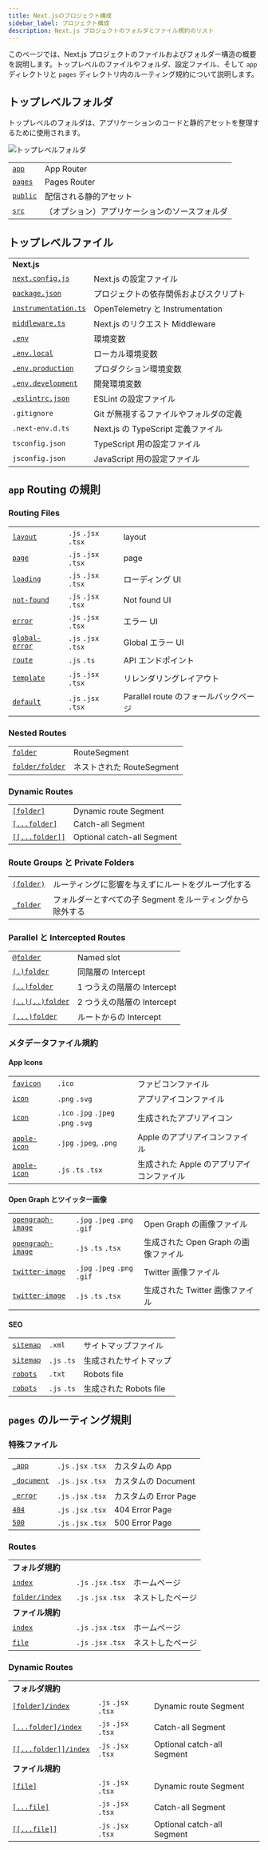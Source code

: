 ```yaml
---
title: Next.jsのプロジェクト構成
sidebar_label: プロジェクト構成
description: Next.js プロジェクトのフォルダとファイル規約のリスト
---
```


このページでは、Next.js プロジェクトのファイルおよびフォルダー構造の概要を説明します。トップレベルのファイルやフォルダ、設定ファイル、そして `app` ディレクトリと `pages` ディレクトリ内のルーティング規約について説明します。

## トップレベルフォルダ

トップレベルのフォルダは、アプリケーションのコードと静的アセットを整理するために使用されます。

![トップレベルフォルダ](../assets/top-level-folders.avif)

|                                                                                 |                                                |
| ------------------------------------------------------------------------------- | ---------------------------------------------- |
| [`app`](/docs/app-router/building-your-application/routing)                     | App Router                                     |
| [`pages`](https://nextjs.org/docs/pages/building-your-application/routing)      | Pages Router                                   |
| [`public`](/docs/app-router/building-your-application/optimizing/static-assets) | 配信される静的アセット                         |
| [`src`](/docs/app-router/building-your-application/configuring/src-directory)   | （オプション）アプリケーションのソースフォルダ |

## トップレベルファイル

|                                                                                                    |                                        |
| -------------------------------------------------------------------------------------------------- | -------------------------------------- |
| **Next.js**                                                                                        |                                        |
| [`next.config.js`](/docs/app-router/api-reference/next-config-js/)                                 | Next.js の設定ファイル                 |
| [`package.json`](/docs/app-router/getting-started/installation)                                    | プロジェクトの依存関係およびスクリプト |
| [`instrumentation.ts`](/docs/app-router/building-your-application/optimizing/instrumentation)      | OpenTelemetry と Instrumentation       |
| [`middleware.ts`](/docs/app-router/building-your-application/routing/middleware)                   | Next.js のリクエスト Middleware        |
| [`.env`](/docs/app-router/building-your-application/configuring/environment-variables)             | 環境変数                               |
| [`.env.local`](/docs/app-router/building-your-application/configuring/environment-variables)       | ローカル環境変数                       |
| [`.env.production`](/docs/app-router/building-your-application/configuring/environment-variables)  | プロダクション環境変数                 |
| [`.env.development`](/docs/app-router/building-your-application/configuring/environment-variables) | 開発環境変数                           |
| [`.eslintrc.json`](/docs/app-router/building-your-application/configuring/eslint)                  | ESLint の設定ファイル                  |
| `.gitignore`                                                                                       | Git が無視するファイルやフォルダの定義 |
| `.next-env.d.ts`                                                                                   | Next.js の TypeScript 定義ファイル     |
| `tsconfig.json`                                                                                    | TypeScript 用の設定ファイル            |
| `jsconfig.json`                                                                                    | JavaScript 用の設定ファイル            |

## `app` Routing の規則

### Routing Files

|                                                                                        |                     |                                       |
| -------------------------------------------------------------------------------------- | ------------------- | ------------------------------------- |
| [`layout`](/docs/app-router/api-reference/file-conventions/layout)                     | `.js` `.jsx` `.tsx` | layout                                |
| [`page`](/docs/app-router/api-reference/file-conventions/page)                         | `.js` `.jsx` `.tsx` | page                                  |
| [`loading`](/docs/app-router/api-reference/file-conventions/loading)                   | `.js` `.jsx` `.tsx` | ローディング UI                       |
| [`not-found`](/docs/app-router/api-reference/file-conventions/not-found)               | `.js` `.jsx` `.tsx` | Not found UI                          |
| [`error`](/docs/app-router/api-reference/file-conventions/error)                       | `.js` `.jsx` `.tsx` | エラー UI                             |
| [`global-error`](/docs/app-router/api-reference/file-conventions/error#global-errorjs) | `.js` `.jsx` `.tsx` | Global エラー UI                      |
| [`route`](/docs/app-router/api-reference/file-conventions/route)                       | `.js` `.ts`         | API エンドポイント                    |
| [`template`](/docs/app-router/api-reference/file-conventions/template)                 | `.js` `.jsx` `.tsx` | リレンダリングレイアウト              |
| [`default`](/docs/app-router/api-reference/file-conventions/default)                   | `.js` `.jsx` `.tsx` | Parallel route のフォールバックページ |

### Nested Routes

|                                                                                           |                           |
| ----------------------------------------------------------------------------------------- | ------------------------- |
| [`folder`](/docs/app-router/building-your-application/routing/#ルート-segment)            | RouteSegment              |
| [`folder/folder`](/docs/app-router/building-your-application/routing/#ネストされたルート) | ネストされた RouteSegment |

### Dynamic Routes

|                                                                                                                         |                            |
| ----------------------------------------------------------------------------------------------------------------------- | -------------------------- |
| [`[folder]`](/docs/app-router/building-your-application/routing/dynamic-routes#規約)                                    | Dynamic route Segment      |
| [`[...folder]`](/docs/app-router/building-your-application/routing/dynamic-routes#キャッチオール-segment)               | Catch-all Segment          |
| [`[[...folder]]`](/docs/app-router/building-your-application/routing/dynamic-routes#オプションのキャッチオール-segment) | Optional catch-all Segment |

### Route Groups と Private Folders

|                                                                                                 |                                                           |
| ----------------------------------------------------------------------------------------------- | --------------------------------------------------------- |
| [`(folder)`](/docs/app-router/building-your-application/routing/route-groups#規約)              | ルーティングに影響を与えずにルートをグループ化する        |
| [`_folder`](/docs/app-router/building-your-application/routing/colocation#プライベートフォルダ) | フォルダーとすべての子 Segment をルーティングから除外する |

### Parallel と Intercepted Routes

|                                                                                                 |                            |
| ----------------------------------------------------------------------------------------------- | -------------------------- |
| [`@folder`](/docs/app-router/building-your-application/routing/parallel-routes#規約)            | Named slot                 |
| [`(.)folder`](/docs/app-router/building-your-application/routing/intercepting-routes#規約)      | 同階層の Intercept         |
| [`(..)folder`](/docs/app-router/building-your-application/routing/intercepting-routes#規約)     | 1 つうえの階層の Intercept |
| [`(..)(..)folder`](/docs/app-router/building-your-application/routing/intercepting-routes#規約) | 2 つうえの階層の Intercept |
| [`(...)folder`](/docs/app-router/building-your-application/routing/intercepting-routes#規約)    | ルートからの Intercept     |

### メタデータファイル規約

#### App Icons

|                                                                                                                              |                                     |                                           |
| ---------------------------------------------------------------------------------------------------------------------------- | ----------------------------------- | ----------------------------------------- |
| [`favicon`](/docs/app-router/api-reference/file-conventions/metadata/app-icons#favicon)                                      | `.ico`                              | ファビコンファイル                        |
| [`icon`](/docs/app-router/api-reference/file-conventions/metadata/app-icons#icon)                                            | `.png` `.svg`                       | アプリアイコンファイル                    |
| [`icon`](/docs/app-router/api-reference/file-conventions/metadata/app-icons#アイコンを生成するコードを使用するjststsx)       | `.ico` `.jpg` `.jpeg` `.png` `.svg` | 生成されたアプリアイコン                  |
| [`apple-icon`](/docs/app-router/api-reference/file-conventions/metadata/app-icons#apple-icon)                                | `.jpg` `.jpeg`, `.png`              | Apple のアプリアイコンファイル            |
| [`apple-icon`](/docs/app-router/api-reference/file-conventions/metadata/app-icons#アイコンを生成するコードを使用するjststsx) | `.js` `.ts` `.tsx`                  | 生成された Apple のアプリアイコンファイル |

#### Open Graph とツイッター画像

|                                                                                                                                         |                              |                                      |
| --------------------------------------------------------------------------------------------------------------------------------------- | ---------------------------- | ------------------------------------ |
| [`opengraph-image`](/docs/app-router/api-reference/file-conventions/metadata/opengraph-image#opengraph-image)                           | `.jpg` `.jpeg` `.png` `.gif` | Open Graph の画像ファイル            |
| [`opengraph-image`](/docs/app-router/api-reference/file-conventions/metadata/opengraph-image#アイコンを生成するコードを使用するjststsx) | `.js` `.ts` `.tsx`           | 生成された Open Graph の画像ファイル |
| [`twitter-image`](/docs/app-router/api-reference/file-conventions/metadata/opengraph-image#twitter-image)                               | `.jpg` `.jpeg` `.png` `.gif` | Twitter 画像ファイル                 |
| [`twitter-image`](/docs/app-router/api-reference/file-conventions/metadata/opengraph-image#アイコンを生成するコードを使用するjststsx)   | `.js` `.ts` `.tsx`           | 生成された Twitter 画像ファイル      |

#### SEO

|                                                                                                      |             |                        |
| ---------------------------------------------------------------------------------------------------- | ----------- | ---------------------- |
| [`sitemap`](/docs/app-router/api-reference/file-conventions/metadata/sitemap#静的なsitemapxml)       | `.xml`      | サイトマップファイル   |
| [`sitemap`](/docs/app-router/api-reference/file-conventions/metadata/sitemap#サイトマップを生成する) | `.js` `.ts` | 生成されたサイトマップ |
| [`robots`](/docs/app-router/api-reference/file-conventions/metadata/robots#静的なrobotstxt)          | `.txt`      | Robots file            |
| [`robots`](/docs/app-router/api-reference/file-conventions/metadata/robots#robotsファイルを生成する) | `.js` `.ts` | 生成された Robots file |

## `pages` のルーティング規則

### 特殊ファイル

|                                                                                                                               |                     |                       |
| ----------------------------------------------------------------------------------------------------------------------------- | ------------------- | --------------------- |
| [`_app`](https://nextjs.org/docs/pages/building-your-application/routing/custom-app)                                          | `.js` `.jsx` `.tsx` | カスタムの App        |
| [`_document`](https://nextjs.org/docs/pages/building-your-application/routing/custom-document)                                | `.js` `.jsx` `.tsx` | カスタムの Document   |
| [`_error`](https://nextjs.org/docs/pages/building-your-application/routing/custom-error#more-advanced-error-page-customizing) | `.js` `.jsx` `.tsx` | カスタムの Error Page |
| [`404`](https://nextjs.org/docs/pages/building-your-application/routing/custom-error#404-page)                                | `.js` `.jsx` `.tsx` | 404 Error Page        |
| [`500`](https://nextjs.org/docs/pages/building-your-application/routing/custom-error#500-page)                                | `.js` `.jsx` `.tsx` | 500 Error Page        |

### Routes

|                                                                                                                  |                     |                  |
| ---------------------------------------------------------------------------------------------------------------- | ------------------- | ---------------- |
| **フォルダ規約**　                                                                                               |                     |                  |
| [`index`](https://nextjs.org/docs/pages/building-your-application/routing/pages-and-layouts#index-routes)　      | `.js` `.jsx` `.tsx` | ホームページ     |
| [`folder/index`](https://nextjs.org/docs/pages/building-your-application/routing/pages-and-layouts#index-routes) | `.js` `.jsx` `.tsx` | ネストしたページ |
| **ファイル規約**　                                                                                               |                     |                  |
| [`index`](https://nextjs.org/docs/pages/building-your-application/routing/pages-and-layouts#index-routes)　      | `.js` `.jsx` `.tsx` | ホームページ     |
| [`file`](https://nextjs.org/docs/pages/building-your-application/routing/pages-and-layouts)　                    | `.js` `.jsx` `.tsx` | ネストしたページ |

### Dynamic Routes

|                                                                                                                                     |                     |                            |
| ----------------------------------------------------------------------------------------------------------------------------------- | ------------------- | -------------------------- |
| **フォルダ規約**                                                                                                                    |                     |                            |
| [`[folder]/index`](https://nextjs.org/docs/pages/building-your-application/routing/dynamic-routes)                                  | `.js` `.jsx` `.tsx` | Dynamic route Segment      |
| [`[...folder]/index`](https://nextjs.org/docs/pages/building-your-application/routing/dynamic-routes#catch-all-segments)            | `.js` `.jsx` `.tsx` | Catch-all Segment          |
| [`[[...folder]]/index`](https://nextjs.org/docs/pages/building-your-application/routing/dynamic-routes#optional-catch-all-segments) | `.js` `.jsx` `.tsx` | Optional catch-all Segment |
| **ファイル規約**                                                                                                                    |                     |                            |
| [`[file]`](https://nextjs.org/docs/pages/building-your-application/routing/dynamic-routes)                                          | `.js` `.jsx` `.tsx` | Dynamic route Segment      |
| [`[...file]`](https://nextjs.org/docs/pages/building-your-application/routing/dynamic-routes#catch-all-segments)                    | `.js` `.jsx` `.tsx` | Catch-all Segment          |
| [`[[...file]]`](https://nextjs.org/docs/pages/building-your-application/routing/dynamic-routes#optional-catch-all-segments)         | `.js` `.jsx` `.tsx` | Optional catch-all Segment |
